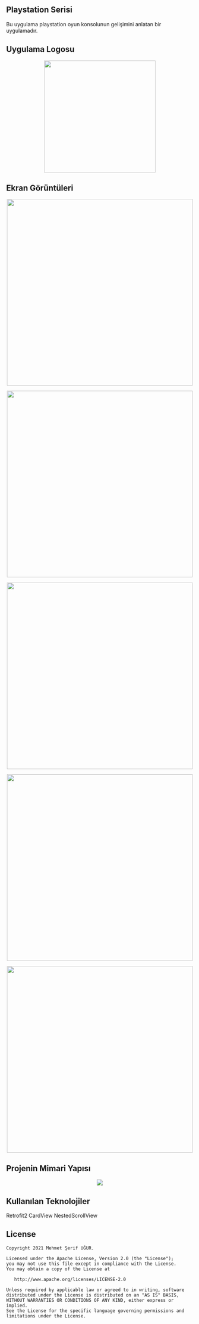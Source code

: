 ## Playstation Serisi
Bu uygulama playstation oyun konsolunun gelişimini anlatan bir uygulamadır.

## Uygulama Logosu 
<p align="center">
<img src="https://raw.githubusercontent.com/mrrobotx72/PlaystationSerisi/main/app/src/main/java/com/h5190022/mehmet_serif_ugur_final/Screens/logo.png" height="300"/>
</p>

## Ekran Görüntüleri
<p align="center">
<img src="https://raw.githubusercontent.com/mrrobotx72/PlaystationSerisi/main/app/src/main/java/com/h5190022/mehmet_serif_ugur_final/Screens/Screenshot_2021-01-22-14-36-14-831_com.h5190022.mehmet_serif_ugur_final.jpg" height="500" />
</p>

<p align="center">
<img src="https://raw.githubusercontent.com/mrrobotx72/PlaystationSerisi/main/app/src/main/java/com/h5190022/mehmet_serif_ugur_final/Screens/Screenshot_2021-01-22-14-36-29-354_com.h5190022.mehmet_serif_ugur_final.jpg" height="500" />

<p align="center">
<img src="https://raw.githubusercontent.com/mrrobotx72/PlaystationSerisi/main/app/src/main/java/com/h5190022/mehmet_serif_ugur_final/Screens/Screenshot_2021-01-22-14-38-22-047_com.h5190022.mehmet_serif_ugur_final.jpg" height="500" />
</p>

<p align="center">
<img src="https://raw.githubusercontent.com/mrrobotx72/PlaystationSerisi/main/app/src/main/java/com/h5190022/mehmet_serif_ugur_final/Screens/Screenshot_2021-01-22-14-38-30-815_com.h5190022.mehmet_serif_ugur_final.jpg" height="500" />
</p>

<p align="center">
<img src="https://raw.githubusercontent.com/mrrobotx72/PlaystationSerisi/main/app/src/main/java/com/h5190022/mehmet_serif_ugur_final/Screens/Screenshot_2021-01-22-14-38-40-077_com.h5190022.mehmet_serif_ugur_final.jpg" height="500" />
</p>

## Projenin Mimari Yapısı
<p align="center">
<img src="https://raw.githubusercontent.com/mrrobotx72/PlaystationSerisi/main/app/src/main/java/com/h5190022/mehmet_serif_ugur_final/Screens/mimari%20paket%20yap%C4%B1s%C4%B1.jpg"/>
</p>

## Kullanılan Teknolojiler
Retrofit2
CardView
NestedScrollView

License
--------


    Copyright 2021 Mehmet Şerif UĞUR.

    Licensed under the Apache License, Version 2.0 (the "License");
    you may not use this file except in compliance with the License.
    You may obtain a copy of the License at

       http://www.apache.org/licenses/LICENSE-2.0

    Unless required by applicable law or agreed to in writing, software
    distributed under the License is distributed on an "AS IS" BASIS,
    WITHOUT WARRANTIES OR CONDITIONS OF ANY KIND, either express or implied.
    See the License for the specific language governing permissions and
    limitations under the License.


